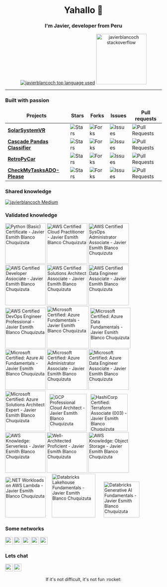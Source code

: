 <h1 align="center">Yahallo 👋</h1>

<h3 align="center">I'm Javier, developer from Peru</h3>
<div align="center">
	<a href="https://github.com/javierblancoch?tab=repositories"><img src="https://github-readme-stats.vercel.app/api/top-langs/?username=javierblancoch&layout=compact&hide_title=1&card_width=300&theme=dracula&border_color=0d1117" alt="javierblancoch top language used" /></a>
	<a href="https://stackoverflow.com/users/14565089/javierblancoch"><img height="162px" src="https://stackoverflow-card.vercel.app/?userID=14565089&theme=dracula" alt="javierblancoch stackoverflow"/></a>
</div>

---

<h3>Built with passion</h3>
<table>
  <thead align="center">
    <tr border: none;>
      <td><b>Projects</b></td>
      <td><b>Stars</b></td>
      <td><b>Forks</b></td>
      <td><b>Issues</b></td>
      <td><b>Pull requests</b></td>
    </tr>
  </thead>
  <tbody>
    <tr>
	<td><a href="https://github.com/javierblancoch/SolarSystemVR"><b>SolarSystemVR</b></a></td>
        <td><img alt="Stars" src="https://img.shields.io/github/stars/javierblancoch/SolarSystemVR?style=flat-square&labelColor=343b41"/></td>
        <td><img alt="Forks" src="https://img.shields.io/github/forks/javierblancoch/SolarSystemVR?style=flat-square&labelColor=343b41"/></td>
        <td><img alt="Issues" src="https://img.shields.io/github/issues/javierblancoch/SolarSystemVR?style=flat-square&labelColor=343b41"/></td>
        <td><img alt="Pull Requests" src="https://img.shields.io/github/issues-pr/javierblancoch/SolarSystemVR?style=flat-square&labelColor=343b41"/></td>
    </tr>
    <tr>
	<td><a href="https://github.com/javierblancoch/Cascade-Pandas-Classifier"><b>Cascade Pandas Classifier</b></a></td>
	<td><img alt="Stars" src="https://img.shields.io/github/stars/javierblancoch/Cascade-Pandas-Classifier?style=flat-square&labelColor=343b41"/></td>
        <td><img alt="Forks" src="https://img.shields.io/github/forks/javierblancoch/Cascade-Pandas-Classifier?style=flat-square&labelColor=343b41"/></td>
        <td><img alt="Issues" src="https://img.shields.io/github/issues/javierblancoch/Cascade-Pandas-Classifier?style=flat-square&labelColor=343b41"/></td>
        <td><img alt="Pull Requests" src="https://img.shields.io/github/issues-pr/javierblancoch/Cascade-Pandas-Classifier?style=flat-square&labelColor=343b41"/></td>
    </tr>
    <tr>
	<td><a href="https://github.com/javierblancoch/RetroPyCar"><b>RetroPyCar</b></a></td>
        <td><img alt="Stars" src="https://img.shields.io/github/stars/javierblancoch/RetroPyCar?style=flat-square&labelColor=343b41"/></td>
        <td><img alt="Forks" src="https://img.shields.io/github/forks/javierblancoch/RetroPyCar?style=flat-square&labelColor=343b41"/></td>
        <td><img alt="Issues" src="https://img.shields.io/github/issues/javierblancoch/RetroPyCar?style=flat-square&labelColor=343b41"/></td>
        <td><img alt="Pull Requests" src="https://img.shields.io/github/issues-pr/javierblancoch/RetroPyCar?style=flat-square&labelColor=343b41"/></td>
    </tr>
    <tr>
	<td><a href="https://github.com/javierblancoch/CheckMyTasksADO-Please"><b>CheckMyTasksADO-Please</b></a></td>
        <td><img alt="Stars" src="https://img.shields.io/github/stars/javierblancoch/CheckMyTasksADO-Please?style=flat-square&labelColor=343b41"/></td>
        <td><img alt="Forks" src="https://img.shields.io/github/forks/javierblancoch/CheckMyTasksADO-Please?style=flat-square&labelColor=343b41"/></td>
        <td><img alt="Issues" src="https://img.shields.io/github/issues/javierblancoch/CheckMyTasksADO-Please?style=flat-square&labelColor=343b41"/></td>
        <td><img alt="Pull Requests" src="https://img.shields.io/github/issues-pr/javierblancoch/CheckMyTasksADO-Please?style=flat-square&labelColor=343b41"/></td>
    </tr>
  </tbody>
</table>

<h3>Shared knowledge</h3>

[![javierblancoch Medium](https://github-readme-medium.vercel.app/?username=javierblancoch&limit=3)](https://medium.com/@javierblancoch)

<h3>Validated knowledge</h3>

<a href="https://www.hackerrank.com/certificates/0cc6bd4a109f"><img src="https://hrcdn.net/fcore/assets/generated-badges/python_level_3_stars_5_others-048f6058f9.png" height=130 alt="Python (Basic) Certificate - Javier Esmith Blanco Chuquizuta"></a>
<a href="https://www.credly.com/badges/c74d45c2-df94-49df-9c76-a0f58754ee99"><img src="https://images.credly.com/size/680x680/images/00634f82-b07f-4bbd-a6bb-53de397fc3a6/image.png" height=130 alt="AWS Certified Cloud Practitioner - Javier Esmith Blanco Chuquizuta"></a>
<a href="https://www.credly.com/badges/ee2e3b6a-59eb-47e8-94b0-32399baa633e"><img src="https://images.credly.com/size/680x680/images/f0d3fbb9-bfa7-4017-9989-7bde8eaf42b1/image.png" height=130 alt="AWS Certified SysOps Administrator Associate - Javier Esmith Blanco Chuquizuta"></a>
<a href="https://www.credly.com/badges/0b133ce7-bf50-4eeb-99c6-af227b41d063"><img src="https://images.credly.com/size/680x680/images/b9feab85-1a43-4f6c-99a5-631b88d5461b/image.png" height=130 alt="AWS Certified Developer Associate - Javier Esmith Blanco Chuquizuta"></a>
<a href="https://www.credly.com/badges/f2ad5e02-f5f3-4c4c-bdcb-de3c331a66a1"><img src="https://images.credly.com/size/680x680/images/0e284c3f-5164-4b21-8660-0d84737941bc/image.png" height=130 alt="AWS Certified Solutions Architect Associate - Javier Esmith Blanco Chuquizuta"></a>
<a href="https://www.credly.com/badges/c975a457-d7ee-4b36-ac2e-2cd37176b371"><img src="https://images.credly.com/size/680x680/images/e5c85d7f-4e50-431e-b5af-fa9d9b0596e7/image.png" height=130 alt="AWS Certified Data Engineer Associate - Javier Esmith Blanco Chuquizuta"></a>
<a href="https://www.credly.com/badges/6d94a428-7576-4900-84e2-0756fb26bd93"><img src="https://images.credly.com/size/680x680/images/bd31ef42-d460-493e-8503-39592aaf0458/image.png" height=130 alt="AWS Certified DevOps Engineer Professional - Javier Esmith Blanco Chuquizuta"></a>
<a href="https://learn.microsoft.com/api/credentials/share/es-es/javierblancoch/DE61AA0503BE85BB?wt.mc_id=studentamb_359463"><img src="https://learn.microsoft.com/media/learn/certification/badges/microsoft-certified-fundamentals-badge.svg" height=135 alt="Microsoft Certified: Azure Fundamentals - Javier Esmith Blanco Chuquizuta"></a>
<a href="https://learn.microsoft.com/api/credentials/share/es-es/javierblancoch/E9B6ED0BC0E2FACD?wt.mc_id=studentamb_359463"><img src="https://images.credly.com/size/680x680/images/70eb1e3f-d4de-4377-a062-b20fb29594ea/azure-data-fundamentals-600x600.png" height=130 alt="Microsoft Certified: Azure Data Fundamentals - Javier Esmith Blanco Chuquizuta"></a>
<a href="https://learn.microsoft.com/api/credentials/share/es-es/javierblancoch/13773B6D9C7DA967?wt.mc_id=studentamb_359463"><img src="https://images.credly.com/size/680x680/images/4136ced8-75d5-4afb-8677-40b6236e2672/azure-ai-fundamentals-600x600.png" height=130 alt="Microsoft Certified: Azure AI Fundamentals - Javier Esmith Blanco Chuquizuta"></a>
<a href="https://learn.microsoft.com/api/credentials/share/es-es/javierblancoch/A13AD311078DB497?wt.mc_id=studentamb_359463"><img src="https://images.credly.com/size/680x680/images/336eebfc-0ac3-4553-9a67-b402f491f185/azure-administrator-associate-600x600.png" height=130 alt="Microsoft Certified: Azure Administrator Associate - Javier Esmith Blanco Chuquizuta"></a>
<a href="https://learn.microsoft.com/api/credentials/share/es-es/javierblancoch/3E6AAC8FCAA5D38A?wt.mc_id=studentamb_359463"><img src="https://images.credly.com/size/680x680/images/61542181-0e8d-496c-a17c-3d4bf590eda1/azure-data-engineer-associate-600x600.png" height=130 alt="Microsoft Certified: Azure Data Engineer Associate - Javier Esmith Blanco Chuquizuta"></a>
<a href="https://learn.microsoft.com/api/credentials/share/es-es/javierblancoch/8C4B4B6D74FA0F45?wt.mc_id=studentamb_359463"><img src="https://images.credly.com/size/680x680/images/987adb7e-49be-4e24-b67e-55986bd3fe66/azure-solutions-architect-expert-600x600.png" height=130 alt="Microsoft Certified: Azure Solutions Architect Expert - Javier Esmith Blanco Chuquizuta"></a>
&nbsp;
<a href="https://www.credly.com/badges/da29b4fb-7c03-409c-8bd5-2f6da458fa00"><img src="https://images.credly.com/size/680x680/images/71c579e0-51fd-4247-b493-d2fa8167157a/image.png" height=120 alt="GCP Professional Cloud Architect - Javier Esmith Blanco Chuquizuta"></a>
&nbsp;
<a href="https://www.credly.com/badges/140be472-c39c-47c7-bb72-a9afe7266e5e"><img src="https://images.credly.com/size/680x680/images/85b9cfc4-257a-4742-878c-4f7ab4a2631b/image.png" height=120 alt="HashiCorp Certified: Terraform Associate (003) - Javier Esmith Blanco Chuquizuta"></a>
<a href="https://www.credly.com/badges/86b415d4-a61d-4c17-94bd-0b5ad5e77533"><img src="https://images.credly.com/size/680x680/images/e07c6cc4-b737-4d7e-8ce8-66b6b7a60367/image.png" height=130 alt="AWS Knowledge: Serverless - Javier Esmith Blanco Chuquizuta"></a>
<a href="https://www.credly.com/badges/a5155da4-638f-4773-8351-f592bec27f5f"><img src="https://images.credly.com/size/680x680/images/b870667f-00a3-48d7-b988-9c02b441b883/image.png" height=130 alt="
Well-Architected Proficient - Javier Esmith Blanco Chuquizuta"></a>
<a href="https://www.credly.com/badges/0c08c56b-27d5-48df-92ad-de3a7d5d4536"><img src="https://images.credly.com/size/680x680/images/100511fc-a919-4c0c-b313-7f49b6d09ef6/image.png" height=130 alt="AWS Knowledge: Object Storage - Javier Esmith Blanco Chuquizuta"></a>
<a href="https://www.credly.com/badges/1994a443-412d-4e3d-b5ad-ea35cd334a6c"><img src="https://images.credly.com/size/680x680/images/221e7d7f-bceb-422e-8c31-436ecbcda614/image.png" height=130 alt="
.NET Workloads on AWS Lambda - Javier Esmith Blanco Chuquizuta"></a>
&nbsp;
&nbsp;
<a href="https://credentials.databricks.com/d3e4f91f-b4ca-4550-b6e0-a0e435551889"><img src="https://templates.images.credential.net/16509948849242752807044385742422.png" height=140 alt="Databricks Lakehouse Fundamentals - Javier Esmith Blanco Chuquizuta"></a>
&nbsp;
&nbsp;
&nbsp;
<a href="https://credentials.databricks.com/bce93b77-0f62-479c-a1ba-473f304d02d6"><img src="https://templates.images.credential.net/16859822715825555912981627624259.png" height=115 alt="Databricks Generative AI Fundamentals - Javier Esmith Blanco Chuquizuta"></a>

<h3>Some networks</h3>
<a href="https://www.instagram.com/javierblancoch/"><img src="https://img.shields.io/badge/instagram-%23E4405F.svg?&style=for-the-badge&logo=instagram&logoColor=white" height=24></a>
<a href="https://twitter.com/javierblancoch"><img src="https://img.shields.io/badge/twitter-%231DA1F2.svg?&style=for-the-badge&logo=twitter&logoColor=white" height=24></a>
<a href="https://medium.com/@javierblancoch" target="_blank"><img src="https://img.shields.io/badge/medium-%2312100E.svg?&style=for-the-badge&logo=medium&logoColor=white" height=24/></a>
<a href="https://stackoverflow.com/users/14565089/javierblancoch"><img src="https://img.shields.io/badge/-Stack%20Overflow-FE7A16?style=for-the-badge&logo=stack-overflow&logoColor=white" height=24></a>
<a href="https://www.hackerrank.com/javierblancoch"><img src="https://img.shields.io/badge/-Hackerrank-2EC866?style=for-the-badge&logo=HackerRank&logoColor=white" height=24></a>

<h3>Lets chat</h3>
<a href="mailto:javierblancoch@outlook.com?subject=Hello from Github javierblancoch"><img src="https://img.shields.io/badge/Outlook-0078D4?style=for-the-badge&logo=microsoft-outlook&logoColor=white" height=24></a>
<a href="https://pe.linkedin.com/in/javier-esmith-blanco-chuquizuta"><img src="https://img.shields.io/badge/linkedin-%230077B5.svg?&style=for-the-badge&logo=linkedin&logoColor=white" height=24></a>
<p></p>

<div align="center">
  If it's not difficult, it's not fun :rocket:
</div>
